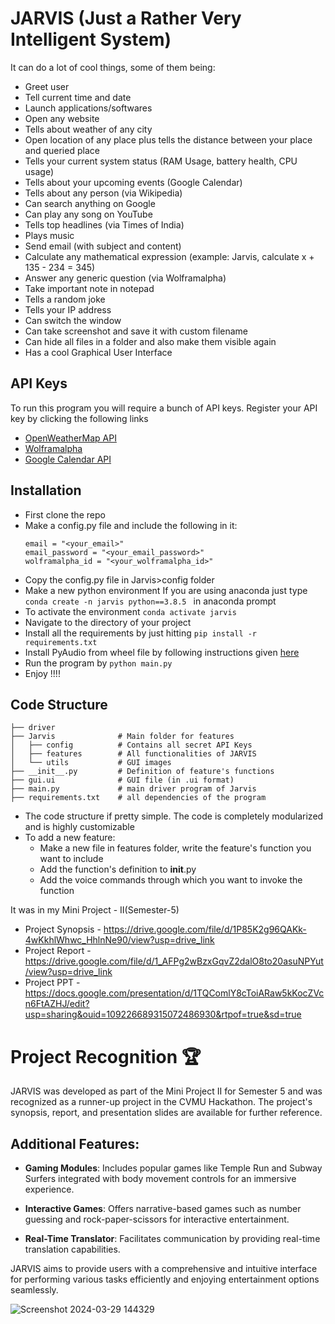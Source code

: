 # JARVIS (Just a Rather Very Intelligent System)

It can do a lot of cool things, some of them being:

- Greet user
- Tell current time and date
- Launch applications/softwares
- Open any website
- Tells about weather of any city
- Open location of any place plus tells the distance between your place and queried place
- Tells your current system status (RAM Usage, battery health, CPU usage)
- Tells about your upcoming events (Google Calendar)
- Tells about any person (via Wikipedia)
- Can search anything on Google
- Can play any song on YouTube
- Tells top headlines (via Times of India)
- Plays music
- Send email (with subject and content)
- Calculate any mathematical expression (example: Jarvis, calculate x + 135 - 234 = 345)
- Answer any generic question (via Wolframalpha)
- Take important note in notepad
- Tells a random joke
- Tells your IP address
- Can switch the window
- Can take screenshot and save it with custom filename
- Can hide all files in a folder and also make them visible again
- Has a cool Graphical User Interface

## API Keys

To run this program you will require a bunch of API keys. Register your API key by clicking the following links

- [OpenWeatherMap API](https://openweathermap.org/api)
- [Wolframalpha](https://www.wolframalpha.com/)
- [Google Calendar API](https://developers.google.com/calendar/auth)

## Installation

- First clone the repo
- Make a config.py file and include the following in it:
  ```weather_api_key = "<your_api_key>"
  email = "<your_email>"
  email_password = "<your_email_password>"
  wolframalpha_id = "<your_wolframalpha_id>"
  ```
- Copy the config.py file in Jarvis>config folder
- Make a new python environment
  If you are using anaconda just type `conda create -n jarvis python==3.8.5 ` in anaconda prompt
- To activate the environment `conda activate jarvis`
- Navigate to the directory of your project
- Install all the requirements by just hitting `pip install -r requirements.txt`
- Install PyAudio from wheel file by following instructions given [here](https://stackoverflow.com/a/55630212)
- Run the program by `python main.py`
- Enjoy !!!!

## Code Structure

    ├── driver
    ├── Jarvis              # Main folder for features
    │   ├── config          # Contains all secret API Keys
    │   ├── features        # All functionalities of JARVIS
    │   └── utils           # GUI images
    ├── __init__.py         # Definition of feature's functions
    ├── gui.ui              # GUI file (in .ui format)
    ├── main.py             # main driver program of Jarvis
    ├── requirements.txt    # all dependencies of the program

- The code structure if pretty simple. The code is completely modularized and is highly customizable
- To add a new feature:
  - Make a new file in features folder, write the feature's function you want to include
  - Add the function's definition to **init**.py
  - Add the voice commands through which you want to invoke the function

It was in my Mini Project - II(Semester-5)

- Project Synopsis - https://drive.google.com/file/d/1P85K2g96QAKk-4wKkhlWhwc_HhlnNe90/view?usp=drive_link
- Project Report - https://drive.google.com/file/d/1_AFPg2wBzxGqvZ2dalO8to20asuNPYut/view?usp=drive_link
- Project PPT - https://docs.google.com/presentation/d/1TQComlY8cToiARaw5kKocZVcn6FtAZHJ/edit?usp=sharing&ouid=109226689315072486930&rtpof=true&sd=true

# Project Recognition 🏆

JARVIS was developed as part of the Mini Project II for Semester 5 and was recognized as a runner-up project in the CVMU Hackathon. The project's synopsis, report, and presentation slides are available for further reference.

## Additional Features:

- **Gaming Modules**: Includes popular games like Temple Run and Subway Surfers integrated with body movement controls for an immersive experience.

- **Interactive Games**: Offers narrative-based games such as number guessing and rock-paper-scissors for interactive entertainment.

- **Real-Time Translator**: Facilitates communication by providing real-time translation capabilities.

JARVIS aims to provide users with a comprehensive and intuitive interface for performing various tasks efficiently and enjoying entertainment options seamlessly.

![Screenshot 2024-03-29 144329](https://github.com/meashishpatel/JARVIS/assets/107139540/7ff66300-d327-4549-9b12-696f668c00b3)

